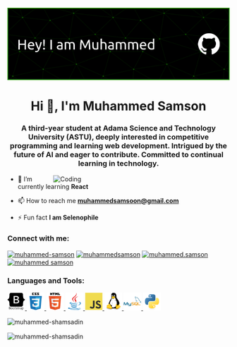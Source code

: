 ![Header](./github-header-imag.png)
<h1 align="center">Hi 👋, I'm Muhammed Samson</h1>
<h3 align="center">A third-year student at Adama Science and Technology University (ASTU), deeply interested in competitive programming and learning web development. Intrigued by the future of AI and eager to contribute. Committed to continual learning in technology.</h3>
<img align="right" alt="Coding" width="400" src="https://encrypted-tbn0.gstatic.com/images?q=tbn:ANd9GcQlEp_KNqAkrlJLyNebiVISdY3ejFuC3Wct5g&usqp=CAU">

- 🌱 I’m currently learning **React**

- 📫 How to reach me **muhammedsamsoon@gmail.com**

- ⚡ Fun fact **I am Selenophile**

<h3 align="left">Connect with me:</h3>
<p align="left">
<a href="https://linkedin.com/in/muhammed-samson" target="blank"><img align="center" src="https://raw.githubusercontent.com/rahuldkjain/github-profile-readme-generator/master/src/images/icons/Social/linked-in-alt.svg" alt="muhammed-samson" height="30" width="40" /></a>
<a href="https://www.hackerrank.com/muhammedsamson" target="blank"><img align="center" src="https://raw.githubusercontent.com/rahuldkjain/github-profile-readme-generator/master/src/images/icons/Social/hackerrank.svg" alt="muhammedsamson" height="30" width="40" /></a>
<a href="https://codeforces.com/profile/muhammed.samson" target="blank"><img align="center" src="https://raw.githubusercontent.com/rahuldkjain/github-profile-readme-generator/master/src/images/icons/Social/codeforces.svg" alt="muhammed.samson" height="30" width="40" /></a>
<a href="https://www.leetcode.com/muhammed samson" target="blank"><img align="center" src="https://raw.githubusercontent.com/rahuldkjain/github-profile-readme-generator/master/src/images/icons/Social/leet-code.svg" alt="muhammed samson" height="30" width="40" /></a>
</p>

<h3 align="left">Languages and Tools:</h3>
<p align="left"> <a href="https://getbootstrap.com" target="_blank" rel="noreferrer"> <img src="https://raw.githubusercontent.com/devicons/devicon/master/icons/bootstrap/bootstrap-plain-wordmark.svg" alt="bootstrap" width="40" height="40"/> </a> <a href="https://www.w3schools.com/css/" target="_blank" rel="noreferrer"> <img src="https://raw.githubusercontent.com/devicons/devicon/master/icons/css3/css3-original-wordmark.svg" alt="css3" width="40" height="40"/> </a> <a href="https://www.w3.org/html/" target="_blank" rel="noreferrer"> <img src="https://raw.githubusercontent.com/devicons/devicon/master/icons/html5/html5-original-wordmark.svg" alt="html5" width="40" height="40"/> </a> <a href="https://www.java.com" target="_blank" rel="noreferrer"> <img src="https://raw.githubusercontent.com/devicons/devicon/master/icons/java/java-original.svg" alt="java" width="40" height="40"/> </a> <a href="https://developer.mozilla.org/en-US/docs/Web/JavaScript" target="_blank" rel="noreferrer"> <img src="https://raw.githubusercontent.com/devicons/devicon/master/icons/javascript/javascript-original.svg" alt="javascript" width="40" height="40"/> </a> <a href="https://www.linux.org/" target="_blank" rel="noreferrer"> <img src="https://raw.githubusercontent.com/devicons/devicon/master/icons/linux/linux-original.svg" alt="linux" width="40" height="40"/> </a> <a href="https://www.mysql.com/" target="_blank" rel="noreferrer"> <img src="https://raw.githubusercontent.com/devicons/devicon/master/icons/mysql/mysql-original-wordmark.svg" alt="mysql" width="40" height="40"/> </a> <a href="https://www.python.org" target="_blank" rel="noreferrer"> <img src="https://raw.githubusercontent.com/devicons/devicon/master/icons/python/python-original.svg" alt="python" width="40" height="40"/> </a> </p>

<p><img align="center" src="https://github-readme-stats.vercel.app/api/top-langs?username=muhammed-shamsadin&show_icons=true&locale=en&layout=compact" alt="muhammed-shamsadin" /></p>

<p><img align="center" src="https://github-readme-streak-stats.herokuapp.com/?user=muhammed-shamsadin&" alt="muhammed-shamsadin" /></p>

